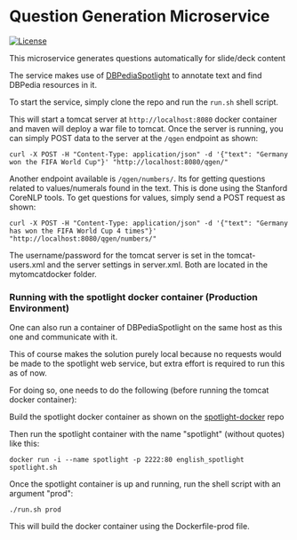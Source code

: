 # Question Generation Microservice #

[![License](https://img.shields.io/badge/License-MPL%202.0-green.svg)](https://github.com/slidewiki/notification-service/blob/master/LICENSE)

This microservice generates questions automatically for slide/deck content

The service makes use of [DBPediaSpotlight](https://github.com/dbpedia-spotlight/dbpedia-spotlight/) to annotate text and find DBPedia resources in it.

To start the service, simply clone the repo and run the `run.sh` shell script.

This will start a tomcat server at ```http://localhost:8080``` docker container and maven will deploy a war file to tomcat. Once the server is running, you can simply POST data to the server at the ```/qgen``` endpoint as shown:

```
curl -X POST -H "Content-Type: application/json" -d '{"text": "Germany won the FIFA World Cup"}' "http://localhost:8080/qgen/"
```

Another endpoint available is ```/qgen/numbers/```. Its for getting questions related to values/numerals found in the text. This is done using the Stanford CoreNLP tools.
To get questions for values, simply send a POST request as shown:
 
```
curl -X POST -H "Content-Type: application/json" -d '{"text": "Germany has won the FIFA World Cup 4 times"}' "http://localhost:8080/qgen/numbers/"
```

The username/password for the tomcat server is set in the tomcat-users.xml and the server settings in server.xml. Both are located in the mytomcatdocker folder.

### Running with the spotlight docker container (Production Environment)

One can also run a container of DBPediaSpotlight on the same host as this one and communicate with it.

This of course makes the solution purely local because no requests would be made to the spotlight web service, but extra effort is required to run this as of now.  

For doing so, one needs to do the following (before running the tomcat docker container):

Build the spotlight docker container as shown on the [spotlight-docker](https://github.com/dbpedia-spotlight/spotlight-docker/tree/master/v0.7.1/english) repo

Then run the spotlight container with the name "spotlight" (without quotes) like this:
```
docker run -i --name spotlight -p 2222:80 english_spotlight spotlight.sh
```

Once the spotlight container is up and running, run the shell script with an argument "prod":

```./run.sh prod```

This will build the docker container using the Dockerfile-prod file.
